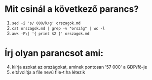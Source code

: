 # Mit csinál a következő parancs?
1. `sed -i 's/ 000/k/g' orszagok.md`
2. `cat orszagok.md | grep -v "ország" | wc -l` 
3. `awk -F\| '{ print $2 }' orszagok.md` 

# Írj olyan parancsot ami:
4. kiírja azokat az országokat, aminek pontosan '57 000' a GDP/fő-je
5. eltávolítja a file nevű file-t ha létezik
